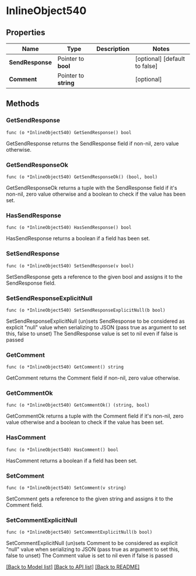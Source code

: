 # InlineObject540

## Properties

Name | Type | Description | Notes
------------ | ------------- | ------------- | -------------
**SendResponse** | Pointer to **bool** |  | [optional] [default to false]
**Comment** | Pointer to **string** |  | [optional] 

## Methods

### GetSendResponse

`func (o *InlineObject540) GetSendResponse() bool`

GetSendResponse returns the SendResponse field if non-nil, zero value otherwise.

### GetSendResponseOk

`func (o *InlineObject540) GetSendResponseOk() (bool, bool)`

GetSendResponseOk returns a tuple with the SendResponse field if it's non-nil, zero value otherwise
and a boolean to check if the value has been set.

### HasSendResponse

`func (o *InlineObject540) HasSendResponse() bool`

HasSendResponse returns a boolean if a field has been set.

### SetSendResponse

`func (o *InlineObject540) SetSendResponse(v bool)`

SetSendResponse gets a reference to the given bool and assigns it to the SendResponse field.

### SetSendResponseExplicitNull

`func (o *InlineObject540) SetSendResponseExplicitNull(b bool)`

SetSendResponseExplicitNull (un)sets SendResponse to be considered as explicit "null" value
when serializing to JSON (pass true as argument to set this, false to unset)
The SendResponse value is set to nil even if false is passed
### GetComment

`func (o *InlineObject540) GetComment() string`

GetComment returns the Comment field if non-nil, zero value otherwise.

### GetCommentOk

`func (o *InlineObject540) GetCommentOk() (string, bool)`

GetCommentOk returns a tuple with the Comment field if it's non-nil, zero value otherwise
and a boolean to check if the value has been set.

### HasComment

`func (o *InlineObject540) HasComment() bool`

HasComment returns a boolean if a field has been set.

### SetComment

`func (o *InlineObject540) SetComment(v string)`

SetComment gets a reference to the given string and assigns it to the Comment field.

### SetCommentExplicitNull

`func (o *InlineObject540) SetCommentExplicitNull(b bool)`

SetCommentExplicitNull (un)sets Comment to be considered as explicit "null" value
when serializing to JSON (pass true as argument to set this, false to unset)
The Comment value is set to nil even if false is passed

[[Back to Model list]](../README.md#documentation-for-models) [[Back to API list]](../README.md#documentation-for-api-endpoints) [[Back to README]](../README.md)


